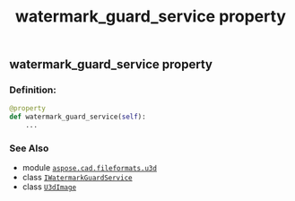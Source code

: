 ﻿---
title: watermark_guard_service property
second_title: Aspose.CAD for Python via .NET API References
description: 
type: docs
weight: 260
url: /python-net/aspose.cad.fileformats.u3d/u3dimage/watermark_guard_service/
is_root: false
---

## watermark_guard_service property

### Definition:
```python
@property
def watermark_guard_service(self):
    ...
```

### See Also
* module [`aspose.cad.fileformats.u3d`](../../)
* class [`IWatermarkGuardService`](/cad/python-net/aspose.cad.watermarkguard/iwatermarkguardservice)
* class [`U3dImage`](/cad/python-net/aspose.cad.fileformats.u3d/u3dimage)
